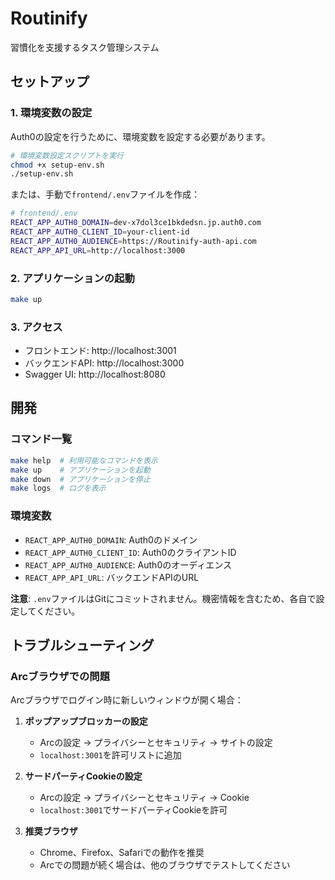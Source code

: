 # Routinify

習慣化を支援するタスク管理システム

## セットアップ

### 1. 環境変数の設定

Auth0の設定を行うために、環境変数を設定する必要があります。

```bash
# 環境変数設定スクリプトを実行
chmod +x setup-env.sh
./setup-env.sh
```

または、手動で`frontend/.env`ファイルを作成：

```bash
# frontend/.env
REACT_APP_AUTH0_DOMAIN=dev-x7dol3ce1bkdedsn.jp.auth0.com
REACT_APP_AUTH0_CLIENT_ID=your-client-id
REACT_APP_AUTH0_AUDIENCE=https://Routinify-auth-api.com
REACT_APP_API_URL=http://localhost:3000
```

### 2. アプリケーションの起動

```bash
make up
```

### 3. アクセス

- フロントエンド: http://localhost:3001
- バックエンドAPI: http://localhost:3000
- Swagger UI: http://localhost:8080

## 開発

### コマンド一覧

```bash
make help  # 利用可能なコマンドを表示
make up    # アプリケーションを起動
make down  # アプリケーションを停止
make logs  # ログを表示
```

### 環境変数

- `REACT_APP_AUTH0_DOMAIN`: Auth0のドメイン
- `REACT_APP_AUTH0_CLIENT_ID`: Auth0のクライアントID
- `REACT_APP_AUTH0_AUDIENCE`: Auth0のオーディエンス
- `REACT_APP_API_URL`: バックエンドAPIのURL

**注意**: `.env`ファイルはGitにコミットされません。機密情報を含むため、各自で設定してください。

## トラブルシューティング

### Arcブラウザでの問題

Arcブラウザでログイン時に新しいウィンドウが開く場合：

1. **ポップアップブロッカーの設定**
   - Arcの設定 → プライバシーとセキュリティ → サイトの設定
   - `localhost:3001`を許可リストに追加

2. **サードパーティCookieの設定**
   - Arcの設定 → プライバシーとセキュリティ → Cookie
   - `localhost:3001`でサードパーティCookieを許可

3. **推奨ブラウザ**
   - Chrome、Firefox、Safariでの動作を推奨
   - Arcでの問題が続く場合は、他のブラウザでテストしてください
